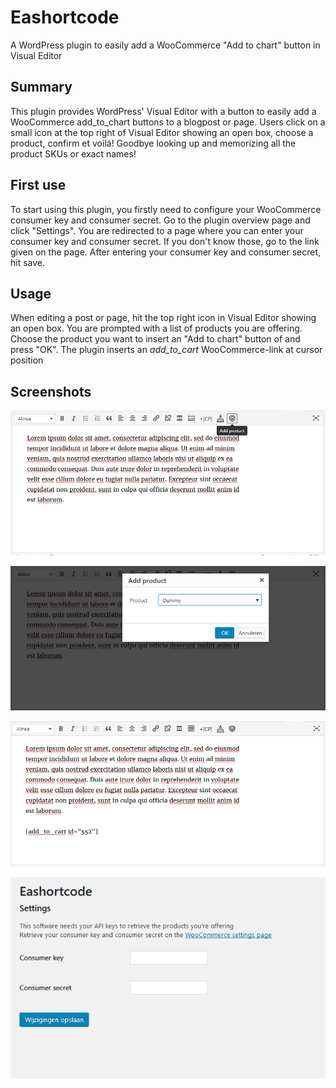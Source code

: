# Eashortcode
A WordPress plugin to easily add a WooCommerce "Add to chart" button in Visual Editor

## Summary
This plugin provides WordPress' Visual Editor with a button to easily add a WooCommerce add_to_chart buttons to a blogpost or page. Users click on a small icon at the top right of Visual Editor showing an open box, choose a product, confirm et voilá! Goodbye looking up and memorizing all the product SKUs or exact names!

## First use
To start using this plugin, you firstly need to configure your WooCommerce consumer key and consumer secret. Go to the plugin overview page and click "Settings". You are redirected to a page where you can enter your consumer key and consumer secret. If you don't know those, go to the link given on the page. After entering your consumer key and consumer secret, hit save. 

## Usage
When editing a post or page, hit the top right icon in Visual Editor showing an open box. You are prompted with a list of products you are offering. Choose the product you want to insert an "Add to chart" button of and press "OK". The plugin inserts an *add_to_cart* WooCommerce-link at cursor position

## Screenshots
![Editor](img/editor.PNG)

![Add product dialog](img/add_product.PNG)

![Result](img/result.PNG)

![Settings](img/settings.PNG)
